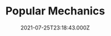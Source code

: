 ---
collection_archive: false
collection_category:
  - Award Winning
  - Studio
  - Editorial
  - Science
  - Tech
  - Humor
  - Portraits
  - Color
collection_content: >-
  Pictured is 72 year old James Strohle. Strohle is cofounder of People
  Unlimited, a community to inspire people to live infinite lifespans, in 1995,
  then added the nonprofit Coalition for Radical Life Extension (CRLE) in 2016.
  A major goal of both organizations is to introduce the public to anti-aging
  developments so that when innovations come, they can be integrated into
  society as naturally as possible.⁠⁠  

  ⁠⁠  

  He’s bullish on senolytics, drugs that purge the body of deteriorating cells,
  and exosome treatments, which infuse the body with little packages of
  extracellular communication materials, usually from immortal stem cells.
  Neither is approved by the U.S. Food and Drug Administration, but Strole says
  he feels like a teenager, living and working in the retirement paradise of
  Scottsdale, Arizona.⁠⁠


  What happens if Strohle doesn’t make it? If his doctor says he’s got six
  weeks? “First I’d do everything to turn that around, but I would look then at
  staying alive on some level. I probably would look at Cryogenic freezing."⁠⁠
collection_cover: https://d1sf55qlb7p6hz.cloudfront.net/pop20mech-2.jpg
collection_cover_mobile: https://d1sf55qlb7p6hz.cloudfront.net/verticalcovers-53.jpg
collection_description: >-
  Pictured is 72 year old James Strohle. Strohle is cofounder of People
  Unlimited, a community to inspire people to live infinite lifespans and to
  introduce anti-aging developments to the public.
collection_description_alignment: center
collection_exhibition: []
collection_filter: Commissioned + Stock
collection_hidden: false
collection_meta: Can Science Cure Death? It Sure Looks Like It.
collection_meta_2: 
collection_press: []
collection_preview:
  - https://d1sf55qlb7p6hz.cloudfront.net/popmech_4x3-1.jpg
  - https://d1sf55qlb7p6hz.cloudfront.net/popmech_4x3-2.jpg
  - https://d1sf55qlb7p6hz.cloudfront.net/popmech_4x3-4.jpg
  - https://d1sf55qlb7p6hz.cloudfront.net/popmech_4x3-3.jpg
cover_image: 
date: 2021-07-25T23:18:43.000Z
hide_footer: false
layout: blocks
navigation_theme: white
px_extra: true
row_alignment: between
slug: popular-mechanics-longevity
theme_color: #A3A7F3
theme_color_all_works: 
title: Popular Mechanics
seo:
  meta_description: 
  meta_title: 
collection_awards:
  - content: |-
      **2022**  
      AP 38: American Photography Annual 38  
      Best Editorial Series
    icon: 
    template: popup-text-element
    url: 
collection_blocks:
  - _bookshop_name: collections/media-row-start
    row_alignment: between
  - _bookshop_name: collections/media-element
    align_y: 
    block: media-element
    caption: 
    color: #F3F0DD
    image: https://d1sf55qlb7p6hz.cloudfront.net/pop20mech-1.jpg
    margin_left: 30
    margin_right: 0
    margin_y: 100
    width: 40
  - _bookshop_name: collections/media-row
    row_alignment: between
  - _bookshop_name: collections/media-element
    align_y: 
    block: media-element
    caption: 
    color: #FF052A
    image: https://d1sf55qlb7p6hz.cloudfront.net/pop20mech-2.jpg
    margin_left: 10
    margin_right: 0
    margin_y: 100
    width: 50
  - _bookshop_name: collections/media-row
    row_alignment: between
  - _bookshop_name: collections/media-element
    align_y: 
    block: media-element
    caption: 
    color: #E3F4EB
    image: https://d1sf55qlb7p6hz.cloudfront.net/pop20mech-3.jpg
    margin_left: 0
    margin_right: 0
    margin_y: 100
    width: 25
  - _bookshop_name: collections/media-element
    align_y: 
    block: media-element
    caption: 
    color: #FBEBE1
    image: https://d1sf55qlb7p6hz.cloudfront.net/pop20mech-4.jpg
    margin_left: 0
    margin_right: 20
    margin_y: 400
    width: 40
  - _bookshop_name: collections/media-row
    row_alignment: between
  - _bookshop_name: collections/media-element
    align_y: 
    block: media-element
    caption: 
    color: #E3F5FB
    image: https://d1sf55qlb7p6hz.cloudfront.net/popmech_repacemen-3.jpg
    margin_left: 15
    margin_right: 5
    margin_y: 100
    width: 33
  - _bookshop_name: collections/media-row
    row_alignment: between
  - _bookshop_name: collections/media-element
    align_y: 
    block: media-element
    caption: 
    color: #F3DFF7
    image: https://d1sf55qlb7p6hz.cloudfront.net/popmech_pairing-1.jpg
    margin_left: 25
    margin_right: 0
    margin_y: 100
    width: 33
  - _bookshop_name: collections/media-element
    align_y: 
    block: media-element
    caption: 
    color: #FE1A25
    image: https://d1sf55qlb7p6hz.cloudfront.net/popmech_pairing-2.jpg
    margin_left: 0
    margin_right: 5
    margin_y: 100
    width: 33
  - _bookshop_name: collections/media-row
    row_alignment: between
  - _bookshop_name: collections/media-element
    align_y: 
    block: media-element
    caption: 
    color: #E0F8D8
    image: https://d1sf55qlb7p6hz.cloudfront.net/pop20mech-9.jpg
    margin_left: 5
    margin_right: 0
    margin_y: 100
    width: 33
  - _bookshop_name: collections/media-element
    align_y: 
    block: media-element
    caption: 
    color: #F9EFD6
    image: https://d1sf55qlb7p6hz.cloudfront.net/pop20mech-8.jpg
    margin_left: 0
    margin_right: 15
    margin_y: 400
    width: 40
  - _bookshop_name: collections/media-row
    row_alignment: between
  - _bookshop_name: collections/media-element
    align_y: 
    block: media-element
    caption: 
    color: #FE012C
    image: https://d1sf55qlb7p6hz.cloudfront.net/pop20mech-10.jpg
    margin_left: 15
    margin_right: 0
    margin_y: 100
    width: 60
  - _bookshop_name: collections/media-row-end
---